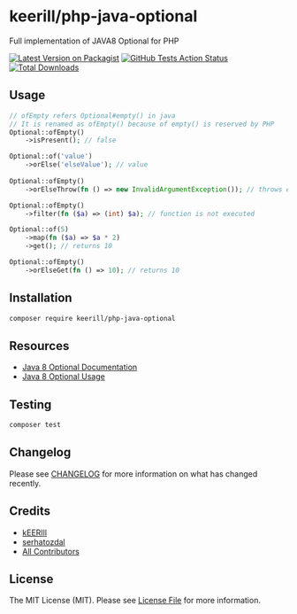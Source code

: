 # keerill/php-java-optional

Full implementation of JAVA8 Optional for PHP

[![Latest Version on Packagist](https://img.shields.io/packagist/v/keerill/php-java-optional.svg?style=flat-square)](https://packagist.org/packages/keerill/php-java-optional)
[![GitHub Tests Action Status](https://img.shields.io/github/actions/workflow/status/keerill/php-java-optional/run-tests.yml?branch=main&label=tests&style=flat-square)](https://github.com/keerill/php-java-optional/actions?query=workflow%3Arun-tests+branch%3Amain)
[![Total Downloads](https://img.shields.io/packagist/dt/keerill/php-java-optional.svg?style=flat-square)](https://packagist.org/packages/keerill/php-java-optional)

## Usage

```php
// ofEmpty refers Optional#empty() in java
// It is renamed as ofEmpty() because of empty() is reserved by PHP 
Optional::ofEmpty()
    ->isPresent(); // false

Optional::of('value')
    ->orElse('elseValue'); // value
 
Optional::ofEmpty()
    ->orElseThrow(fn () => new InvalidArgumentException()); // throws exception

Optional::ofEmpty()
    ->filter(fn ($a) => (int) $a); // function is not executed

Optional::of(5)
    ->map(fn ($a) => $a * 2)
    ->get(); // returns 10

Optional::ofEmpty()
    ->orElseGet(fn () => 10); // returns 10
```

## Installation

```bash
composer require keerill/php-java-optional
```

## Resources

* [Java 8 Optional Documentation](https://docs.oracle.com/javase/8/docs/api/java/util/Optional.html)
* [Java 8 Optional Usage](http://www.oracle.com/technetwork/articles/java/java8-optional-2175753.html)

## Testing

```bash
composer test
```

## Changelog

Please see [CHANGELOG](CHANGELOG.md) for more information on what has changed recently.

## Credits

- [kEERIll](https://github.com/kEERill)
- [serhatozdal](https://github.com/serhatozdal)
- [All Contributors](../../contributors)

## License

The MIT License (MIT). Please see [License File](LICENSE.md) for more information.

